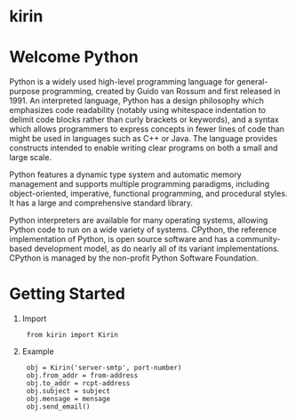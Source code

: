 # kirin

Welcome Python
==============
Python is a widely used high-level programming language for general-purpose programming, created by Guido van Rossum and first released in 1991. An interpreted language, Python has a design philosophy which emphasizes code readability (notably using whitespace indentation to delimit code blocks rather than curly brackets or keywords), and a syntax which allows programmers to express concepts in fewer lines of code than might be used in languages such as C++ or Java. The language provides constructs intended to enable writing clear programs on both a small and large scale.

Python features a dynamic type system and automatic memory management and supports multiple programming paradigms, including object-oriented, imperative, functional programming, and procedural styles. It has a large and comprehensive standard library.

Python interpreters are available for many operating systems, allowing Python code to run on a wide variety of systems. CPython, the reference implementation of Python, is open source software and has a community-based development model, as do nearly all of its variant implementations. CPython is managed by the non-profit Python Software Foundation.

Getting Started
===============

1. Import
		
		from kirin import Kirin
	
2. Example 
		
		obj = Kirin('server-smtp', port-number)
		obj.from_addr = from-address
		obj.to_addr = rcpt-address
		obj.subject = subject
		obj.mensage = mensage
		obj.send_email()
